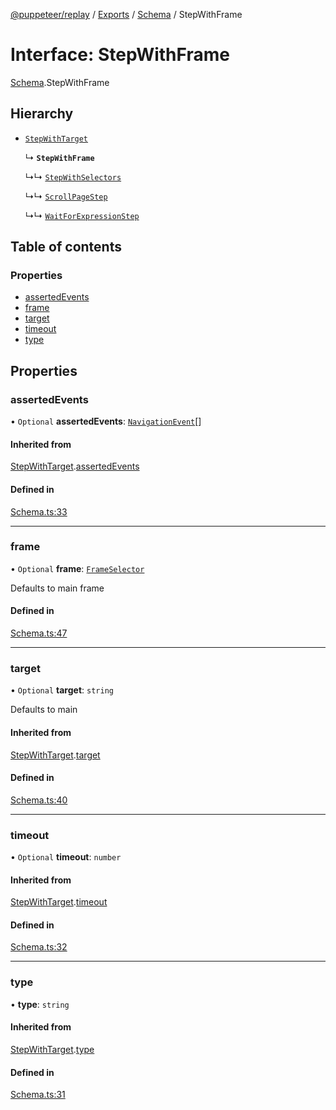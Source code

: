 [@puppeteer/replay](../README.md) / [Exports](../modules.md) / [Schema](../modules/Schema.md) / StepWithFrame

# Interface: StepWithFrame

[Schema](../modules/Schema.md).StepWithFrame

## Hierarchy

- [`StepWithTarget`](Schema.StepWithTarget.md)

  ↳ **`StepWithFrame`**

  ↳↳ [`StepWithSelectors`](Schema.StepWithSelectors.md)

  ↳↳ [`ScrollPageStep`](Schema.ScrollPageStep.md)

  ↳↳ [`WaitForExpressionStep`](Schema.WaitForExpressionStep.md)

## Table of contents

### Properties

- [assertedEvents](Schema.StepWithFrame.md#assertedevents)
- [frame](Schema.StepWithFrame.md#frame)
- [target](Schema.StepWithFrame.md#target)
- [timeout](Schema.StepWithFrame.md#timeout)
- [type](Schema.StepWithFrame.md#type)

## Properties

### assertedEvents

• `Optional` **assertedEvents**: [`NavigationEvent`](Schema.NavigationEvent.md)[]

#### Inherited from

[StepWithTarget](Schema.StepWithTarget.md).[assertedEvents](Schema.StepWithTarget.md#assertedevents)

#### Defined in

[Schema.ts:33](https://github.com/puppeteer/replay/blob/main/src/Schema.ts#L33)

___

### frame

• `Optional` **frame**: [`FrameSelector`](../modules/Schema.md#frameselector)

Defaults to main frame

#### Defined in

[Schema.ts:47](https://github.com/puppeteer/replay/blob/main/src/Schema.ts#L47)

___

### target

• `Optional` **target**: `string`

Defaults to main

#### Inherited from

[StepWithTarget](Schema.StepWithTarget.md).[target](Schema.StepWithTarget.md#target)

#### Defined in

[Schema.ts:40](https://github.com/puppeteer/replay/blob/main/src/Schema.ts#L40)

___

### timeout

• `Optional` **timeout**: `number`

#### Inherited from

[StepWithTarget](Schema.StepWithTarget.md).[timeout](Schema.StepWithTarget.md#timeout)

#### Defined in

[Schema.ts:32](https://github.com/puppeteer/replay/blob/main/src/Schema.ts#L32)

___

### type

• **type**: `string`

#### Inherited from

[StepWithTarget](Schema.StepWithTarget.md).[type](Schema.StepWithTarget.md#type)

#### Defined in

[Schema.ts:31](https://github.com/puppeteer/replay/blob/main/src/Schema.ts#L31)
